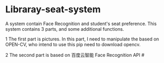 # Libraray-seat-system
A system contain Face Recognition and student's seat preference.
This system contains 3 parts, and some additional functions.

1  The first part is pictures. In this part, I need to manipulate the  based on OPEN-CV, who intend to use this pip need to download opencv.

2  The second part is based on 百度云智能 Face Recognition API 
    #
